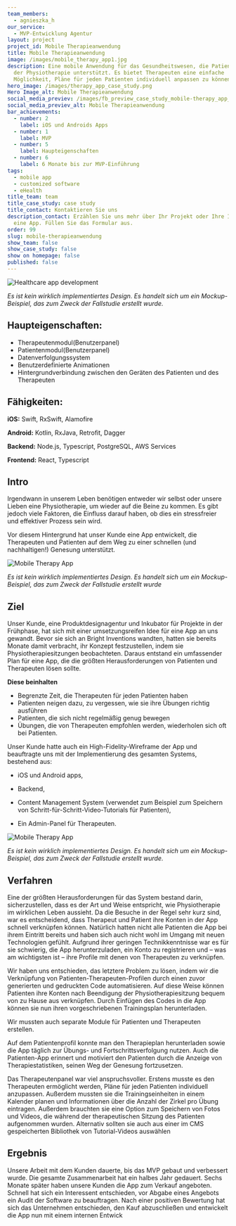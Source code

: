 ```yaml
---
team_members:
  - agnieszka_h
our_service:
  - MVP-Entwicklung Agentur
layout: project
project_id: Mobile Therapieanwendung
title: Mobile Therapieanwendung
image: /images/mobile_therapy_app1.jpg
description: Eine mobile Anwendung für das Gesundheitswesen, die Patienten bei
  der Physiotherapie unterstützt. Es bietet Therapeuten eine einfache
  Möglichkeit, Pläne für jeden Patienten individuell anpassen zu können.
hero_image: /images/therapy_app_case_study.png
Hero Image_alt: Mobile Therapieanwendung
social_media_previev: /images/fb_preview_case_study_mobile-therapy_app_german.png
social_media_previev_alt: Mobile Therapieanwendung
bar_achievements:
  - number: 2
    label: iOS und Androids Apps
  - number: 1
    label: MVP
  - number: 5
    label: Haupteigenschaften
  - number: 6
    label: 6 Monate bis zur MVP-Einführung
tags:
  - mobile app
  - customized software
  - eHealth
title_team: team
title_case_study: case study
title_contact: Kontaktieren Sie uns
description_contact: Erzählen Sie uns mehr über Ihr Projekt oder Ihre Idee für
  eine App. Füllen Sie das Formular aus.
order: 99
slug: mobile-therapieanwendung
show_team: false
show_case_study: false
show on homepage: false
published: false
---
```

![Healthcare app development](/images/therapy_app_mockup.png)

*Es ist kein wirklich implementiertes Design. Es handelt sich um ein Mockup-Beispiel, das zum Zweck der Fallstudie erstellt wurde.*

## Haupteigenschaften:

* Therapeutenmodul(Benutzerpanel)
* Patientenmodul(Benutzerpanel)
* Datenverfolgungssystem
* Benutzerdefinierte Animationen
* Hintergrundverbindung zwischen den Geräten des Patienten und des Therapeuten


## Fähigkeiten:

**iOS:** Swift, RxSwift, Alamofire

**Android:** Kotlin, RxJava, Retrofit, Dagger

**Backend:** Node.js, Typescript, PostgreSQL, AWS Services

**Frontend:** React, Typescript

## Intro

Irgendwann in unserem Leben benötigen entweder wir selbst oder unsere Lieben eine Physiotherapie, um wieder auf die Beine zu kommen. Es gibt jedoch viele Faktoren, die Einfluss darauf haben, ob dies ein stressfreier und effektiver Prozess sein wird.

Vor diesem Hintergrund hat unser Kunde eine App entwickelt, die Therapeuten und Patienten auf dem Weg zu einer schnellen (und nachhaltigen!) Genesung unterstützt.

![Mobile Therapy App](/images/mobile_therapy_app2.jpg)

*Es ist kein wirklich implementiertes Design. Es handelt sich um ein Mockup-Beispiel, das zum Zweck der Fallstudie erstellt wurde*

## Ziel

Unser Kunde, eine Produktdesignagentur und Inkubator für Projekte in der Frühphase, hat sich mit einer umsetzungsreifen Idee für eine App an uns gewandt. Bevor sie sich an Bright Inventions wandten, hatten sie bereits Monate damit verbracht, ihr Konzept festzustellen, indem sie Physiotherapiesitzungen beobachteten. Daraus entstand ein umfassender Plan für eine App, die die größten Herausforderungen von Patienten und Therapeuten lösen sollte.

**Diese beinhalten**

* Begrenzte Zeit, die Therapeuten für jeden Patienten haben
* Patienten neigen dazu, zu vergessen, wie sie ihre Übungen richtig ausführen
* Patienten, die sich nicht regelmäßig genug bewegen
* Übungen, die von Therapeuten empfohlen werden, wiederholen sich oft bei Patienten.

Unser Kunde hatte auch ein High-Fidelity-Wireframe der App und beauftragte uns mit der Implementierung des gesamten Systems, bestehend aus:

* iOS und Android apps,

* Backend,

* Content Management System (verwendet zum Beispiel zum Speichern von Schritt-für-Schritt-Video-Tutorials für Patienten),

* Ein Admin-Panel für Therapeuten.

![Mobile Therapy App](/images/mobile_therapy_app3.jpg)

*Es ist kein wirklich implementiertes Design. Es handelt sich um ein Mockup-Beispiel, das zum Zweck der Fallstudie erstellt wurde.*

## Verfahren

Eine der größten Herausforderungen für das System bestand darin, sicherzustellen, dass es der Art und Weise entspricht, wie Physiotherapie im wirklichen Leben aussieht. Da die Besuche in der Regel sehr kurz sind, war es entscheidend, dass Therapeut und Patient ihre Konten in der App schnell verknüpfen können. Natürlich hatten nicht alle Patienten die App bei ihrem Eintritt bereits und haben sich auch nicht wohl im Umgang mit neuen Technologien gefühlt. Aufgrund ihrer geringen Technikkenntnisse war es für sie schwierig, die App herunterzuladen, ein Konto zu registrieren und – was am wichtigsten ist – ihre Profile mit denen von Therapeuten zu verknüpfen.

Wir haben uns entschieden, das letztere Problem zu lösen, indem wir die Verknüpfung von Patienten-Therapeuten-Profilen durch einen zuvor generierten und gedruckten Code automatisieren. Auf diese Weise können Patienten ihre Konten nach Beendigung der Physiotherapiesitzung bequem von zu Hause aus verknüpfen. Durch Einfügen des Codes in die App können sie nun ihren vorgeschriebenen Trainingsplan herunterladen.

Wir mussten auch separate Module für Patienten und Therapeuten erstellen.

Auf dem Patientenprofil konnte man den Therapieplan herunterladen sowie die App täglich zur Übungs- und Fortschrittsverfolgung nutzen. Auch die Patienten-App erinnert und motiviert den Patienten durch die Anzeige von Therapiestatistiken, seinen Weg der Genesung fortzusetzen.

Das Therapeutenpanel war viel anspruchsvoller. Erstens musste es den Therapeuten ermöglicht werden, Pläne für jeden Patienten individuell anzupassen. Außerdem mussten sie die Trainingseinheiten in einem Kalender planen und Informationen über die Anzahl der Zirkel pro Übung eintragen. Außerdem brauchten sie eine Option zum Speichern von Fotos und Videos, die während der therapeutischen Sitzung des Patienten aufgenommen wurden. Alternativ sollten sie auch aus einer im CMS gespeicherten Bibliothek von Tutorial-Videos auswählen

## Ergebnis

Unsere Arbeit mit dem Kunden dauerte, bis das MVP gebaut und verbessert wurde. Die gesamte Zusammenarbeit hat ein halbes Jahr gedauert. Sechs Monate später haben unsere Kunden die App zum Verkauf angeboten. Schnell hat sich ein Interessent entschieden, vor Abgabe eines Angebots ein Audit der Software zu beauftragen. Nach einer positiven Bewertung hat sich das Unternehmen entschieden, den Kauf abzuschließen und entwickelt die App nun mit einem internen Entwick